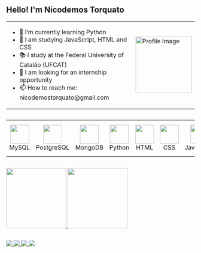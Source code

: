 ## Hello! I'm Nicodemos Torquato

<table>
  <tr>
    <td>
      <ul>
        <li> 🌱 I’m currently learning Python</li>
        <li> 📒 I am studying JavaScript, HTML and CSS</li>
        <li> 📚 I study at the Federal University of Catalão (UFCAT)</li> 
        <li> 👯 I am looking for an internship opportunity</li>
        <li> 📫 How to reach me: nicodemostorquato@gmail.com</li>
      </ul>
    </td>
    <td>
      <img src="https://github.com/user-attachments/assets/fcb6ccec-eaf9-48e4-a914-e9c56c89ea66" width="150" alt="Profile Image">
    </td>
  </tr>
</table>

##

<div align="left">
  <table>
    <tr>
      <td align="center">
        <img src="https://cdn.jsdelivr.net/gh/devicons/devicon/icons/mysql/mysql-original.svg" width="50px"/><br>MySQL
      </td>
      <td align="center">
        <img src="https://cdn.jsdelivr.net/gh/devicons/devicon/icons/postgresql/postgresql-original.svg" width="50px"/><br>PostgreSQL
      </td>
      <td align="center">
        <img src="https://cdn.jsdelivr.net/gh/devicons/devicon/icons/mongodb/mongodb-original.svg" width="50px"/><br>MongoDB
      </td>
      <td align="center">
        <img src="https://cdn.jsdelivr.net/gh/devicons/devicon/icons/python/python-original.svg" width="50px"/><br>Python
      </td>
      <td align="center">
        <img src="https://cdn.jsdelivr.net/gh/devicons/devicon/icons/html5/html5-original.svg" width="50px"/><br>HTML
      </td>
      <td align="center">
        <img src="https://cdn.jsdelivr.net/gh/devicons/devicon/icons/css3/css3-original.svg" width="50px"/><br>CSS
      </td>
      <td align="center">
        <img src="https://cdn.jsdelivr.net/gh/devicons/devicon/icons/javascript/javascript-original.svg" width="50px"/><br>JavaScript
      </td>
      <td align="center">
        <img src="https://cdn.jsdelivr.net/gh/devicons/devicon/icons/vscode/vscode-original.svg" width="50px"/><br>VS Code
      </td>
    </tr>
  </table>
</div>

##

<div>
    <a href="https://beacons.ai/NiTorquato">
    <img height="160em" src="https://github-readme-stats.vercel.app/api?username=NiTorquato&show_icons=true&theme=dark"/>
    <img height="160em" src="https://github-readme-stats.vercel.app/api/top-langs/?username=NiTorquato&layout=compact&langs_count=16&theme=dark"/>
</div>
      
##

<div> 
  <a href="https://www.instagram.com/nicodemos_torquato/" target="_blank" rel="noopener noreferrer">
    <img src="https://img.shields.io/badge/-Instagram-%23E4405F?style=for-the-badge&logo=instagram&logoColor=white">
  </a> 
  <a href="mailto:nicodemostorquato@gmail.com" target="_blank" rel="noopener noreferrer">
    <img src="https://img.shields.io/badge/-Gmail-%23333?style=for-the-badge&logo=gmail&logoColor=white">
  </a>
  <a href="https://www.linkedin.com/in/nicodemos-torquato/" target="_blank" rel="noopener noreferrer">
    <img src="https://img.shields.io/badge/-LinkedIn-%230077B5?style=for-the-badge&logo=linkedin&logoColor=white">
  </a> 
  <a href="https://www.youtube.com/@Nicodemos_Torquato" target="_blank" rel="noopener noreferrer">
    <img src="https://img.shields.io/badge/-YouTube-%23FF0000?style=for-the-badge&logo=youtube&logoColor=white">
  </a>
</div>





